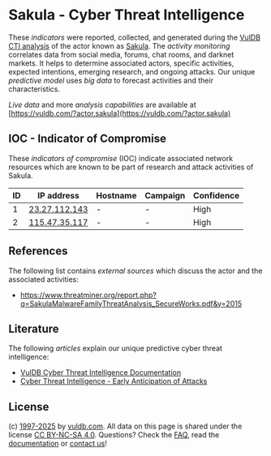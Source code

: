 # Sakula - Cyber Threat Intelligence

These _indicators_ were reported, collected, and generated during the [VulDB CTI analysis](https://vuldb.com/?kb.cti) of the actor known as [Sakula](https://vuldb.com/?actor.sakula). The _activity monitoring_ correlates data from social media, forums, chat rooms, and darknet markets. It helps to determine associated actors, specific activities, expected intentions, emerging research, and ongoing attacks. Our unique _predictive model_ uses _big data_ to forecast activities and their characteristics.

_Live data_ and more _analysis capabilities_ are available at [https://vuldb.com/?actor.sakula](https://vuldb.com/?actor.sakula)

## IOC - Indicator of Compromise

These _indicators of compromise_ (IOC) indicate associated network resources which are known to be part of research and attack activities of Sakula.

ID | IP address | Hostname | Campaign | Confidence
-- | ---------- | -------- | -------- | ----------
1 | [23.27.112.143](https://vuldb.com/?ip.23.27.112.143) | - | - | High
2 | [115.47.35.117](https://vuldb.com/?ip.115.47.35.117) | - | - | High

## References

The following list contains _external sources_ which discuss the actor and the associated activities:

* https://www.threatminer.org/report.php?q=SakulaMalwareFamilyThreatAnalysis_SecureWorks.pdf&y=2015

## Literature

The following _articles_ explain our unique predictive cyber threat intelligence:

* [VulDB Cyber Threat Intelligence Documentation](https://vuldb.com/?kb.cti)
* [Cyber Threat Intelligence - Early Anticipation of Attacks](https://www.scip.ch/en/?labs.20201022)

## License

(c) [1997-2025](https://vuldb.com/?kb.changelog) by [vuldb.com](https://vuldb.com/?kb.about). All data on this page is shared under the license [CC BY-NC-SA 4.0](https://creativecommons.org/licenses/by-nc-sa/4.0/). Questions? Check the [FAQ](https://vuldb.com/?kb.faq), read the [documentation](https://vuldb.com/?kb) or [contact us](https://vuldb.com/?contact)!

